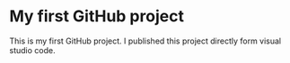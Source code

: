 # My first GitHub project 
This is my first GitHub project. I published this project directly form visual studio code.  